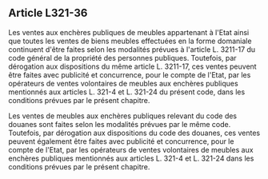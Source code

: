 Article L321-36
----
Les ventes aux enchères publiques de meubles appartenant à l'Etat ainsi que
toutes les ventes de biens meubles effectuées en la forme domaniale continuent
d'être faites selon les modalités prévues à l'article L. 3211-17 du code général
de la propriété des personnes publiques. Toutefois, par dérogation aux
dispositions du même article L. 3211-17, ces ventes peuvent être faites avec
publicité et concurrence, pour le compte de l'Etat, par les opérateurs de ventes
volontaires de meubles aux enchères publiques mentionnés aux articles L. 321-4
et L. 321-24 du présent code, dans les conditions prévues par le présent
chapitre.

Les ventes de meubles aux enchères publiques relevant du code des douanes sont
faites selon les modalités prévues par le même code. Toutefois, par dérogation
aux dispositions du code des douanes, ces ventes peuvent également être faites
avec publicité et concurrence, pour le compte de l'Etat, par les opérateurs de
ventes volontaires de meubles aux enchères publiques mentionnés aux articles L.
321-4 et L. 321-24 dans les conditions prévues par le présent chapitre.
